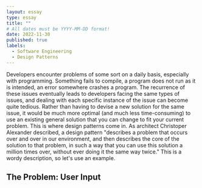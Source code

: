 ```yaml
---
layout: essay
type: essay
title: ""
# All dates must be YYYY-MM-DD format!
date: 2022-11-30
published: true
labels:
  - Software Engineering
  - Design Patterns
---
```


Developers encounter problems of some sort on a daily basis, especially with programming. Something fails to compile, a program does not run as it is intended, an error somewhere crashes a program. The recurrence of these issues eventually leads to developers facing the same types of issues, and dealing with each specific instance of the issue can become quite tedious. Rather than having to devise a new solution for the same issue, it would be much more optimal (and much less time-consuming) to use an existing general solution that you can change to fit your current problem. This is where design patterns come in. As architect Christoper Alexander described, a design pattern "describes a problem that occurs over and over in our environment, and then describes the core of the solution to that problem, in such a way that you can use this solution a million times over, without ever doing it the same way twice." This is a wordy description, so let's use an example.

## The Problem: User Input

